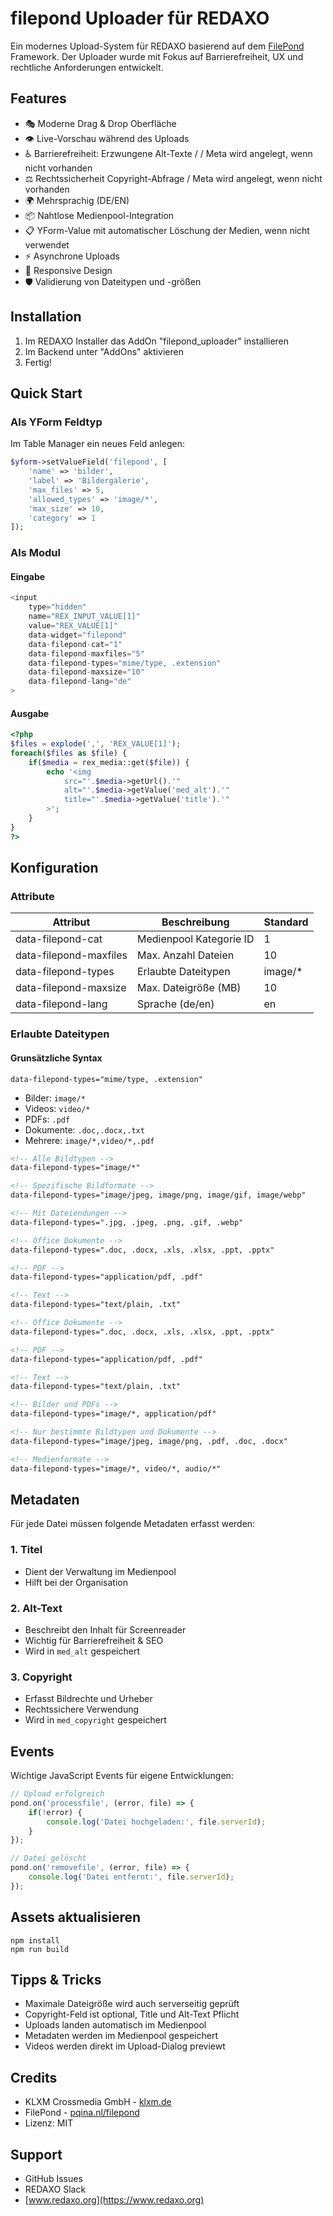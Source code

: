 # filepond Uploader für REDAXO

Ein modernes Upload-System für REDAXO basierend auf dem [FilePond](https://pqina.nl/filepond/) Framework. Der Uploader wurde mit Fokus auf Barrierefreiheit, UX und rechtliche Anforderungen entwickelt.

## Features

- 🎭 Moderne Drag & Drop Oberfläche 
- 👁️ Live-Vorschau während des Uploads
- ♿️ Barrierefreiheit: Erzwungene Alt-Texte / / Meta wird angelegt, wenn nicht vorhanden
- ⚖️ Rechtssicherheit Copyright-Abfrage / Meta wird angelegt, wenn nicht vorhanden
- 🌍 Mehrsprachig (DE/EN)
- 📦 Nahtlose Medienpool-Integration
- 📋 YForm-Value mit automatischer Löschung der Medien, wenn nicht verwendet
- ⚡ Asynchrone Uploads
- 📱 Responsive Design
- 🛡️ Validierung von Dateitypen und -größen

## Installation

1. Im REDAXO Installer das AddOn "filepond_uploader" installieren
2. Im Backend unter "AddOns" aktivieren
3. Fertig!

## Quick Start

### Als YForm Feldtyp

Im Table Manager ein neues Feld anlegen:

```php
$yform->setValueField('filepond', [
    'name' => 'bilder',
    'label' => 'Bildergalerie', 
    'max_files' => 5,
    'allowed_types' => 'image/*',
    'max_size' => 10,
    'category' => 1
]);
```

### Als Modul

#### Eingabe
```php
<input 
    type="hidden"
    name="REX_INPUT_VALUE[1]" 
    value="REX_VALUE[1]"
    data-widget="filepond"
    data-filepond-cat="1"
    data-filepond-maxfiles="5" 
    data-filepond-types="mime/type, .extension"
    data-filepond-maxsize="10"
    data-filepond-lang="de"
>
```

#### Ausgabe
```php
<?php
$files = explode(',', 'REX_VALUE[1]');
foreach($files as $file) {
    if($media = rex_media::get($file)) {
        echo '<img 
            src="'.$media->getUrl().'"
            alt="'.$media->getValue('med_alt').'"
            title="'.$media->getValue('title').'"
        >';
    }
}
?>
```

## Konfiguration

### Attribute

| Attribut | Beschreibung | Standard |
|----------|--------------|-----------|
| data-filepond-cat | Medienpool Kategorie ID | 1 |
| data-filepond-maxfiles | Max. Anzahl Dateien | 10 |
| data-filepond-types | Erlaubte Dateitypen | image/* |
| data-filepond-maxsize | Max. Dateigröße (MB) | 10 |
| data-filepond-lang | Sprache (de/en) | en |

### Erlaubte Dateitypen

#### Grunsätzliche Syntax

`data-filepond-types="mime/type, .extension"`

- Bilder: `image/*`
- Videos: `video/*` 
- PDFs: `.pdf`
- Dokumente: `.doc,.docx,.txt`
- Mehrere: `image/*,video/*,.pdf`

```html
<!-- Alle Bildtypen -->
data-filepond-types="image/*"

<!-- Spezifische Bildformate -->
data-filepond-types="image/jpeg, image/png, image/gif, image/webp"

<!-- Mit Dateiendungen -->
data-filepond-types=".jpg, .jpeg, .png, .gif, .webp"
```

```html
<!-- Office Dokumente -->
data-filepond-types=".doc, .docx, .xls, .xlsx, .ppt, .pptx"

<!-- PDF -->
data-filepond-types="application/pdf, .pdf"

<!-- Text -->
data-filepond-types="text/plain, .txt"
```


```html
<!-- Office Dokumente -->
data-filepond-types=".doc, .docx, .xls, .xlsx, .ppt, .pptx"

<!-- PDF -->
data-filepond-types="application/pdf, .pdf"

<!-- Text -->
data-filepond-types="text/plain, .txt"
```

```html
<!-- Bilder und PDFs -->
data-filepond-types="image/*, application/pdf"

<!-- Nur bestimmte Bildtypen und Dokumente -->
data-filepond-types="image/jpeg, image/png, .pdf, .doc, .docx"

<!-- Medienformate -->
data-filepond-types="image/*, video/*, audio/*"
```


## Metadaten

Für jede Datei müssen folgende Metadaten erfasst werden:

### 1. Titel
- Dient der Verwaltung im Medienpool
- Hilft bei der Organisation

### 2. Alt-Text  
- Beschreibt den Inhalt für Screenreader
- Wichtig für Barrierefreiheit & SEO
- Wird in `med_alt` gespeichert

### 3. Copyright
- Erfasst Bildrechte und Urheber
- Rechtssichere Verwendung
- Wird in `med_copyright` gespeichert

## Events

Wichtige JavaScript Events für eigene Entwicklungen:

```js
// Upload erfolgreich
pond.on('processfile', (error, file) => {
    if(!error) {
        console.log('Datei hochgeladen:', file.serverId);
    }
});

// Datei gelöscht  
pond.on('removefile', (error, file) => {
    console.log('Datei entfernt:', file.serverId);
});
```

## Assets aktualisieren 

```cli
npm install 
npm run build 
```

## Tipps & Tricks

- Maximale Dateigröße wird auch serverseitig geprüft
- Copyright-Feld ist optional, Title und Alt-Text Pflicht
- Uploads landen automatisch im Medienpool
- Metadaten werden im Medienpool gespeichert
- Videos werden direkt im Upload-Dialog previewt

## Credits

- KLXM Crossmedia GmbH - [klxm.de](https://klxm.de)
- FilePond - [pqina.nl/filepond](https://pqina.nl/filepond/)
- Lizenz: MIT

## Support

- GitHub Issues
- REDAXO Slack
- [www.redaxo.org](https://www.redaxo.org)

